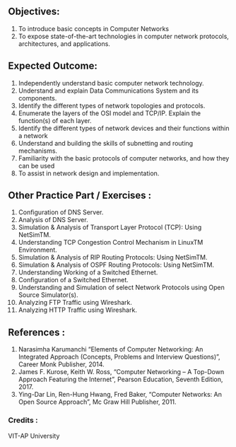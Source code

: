 ## Objectives:
1.	To introduce basic concepts in Computer Networks
2.	To expose state-of-the-art technologies in computer network protocols, architectures, and applications.


## Expected Outcome:	
1.	Independently understand basic computer network technology.
2.	Understand and explain Data Communications System and its components.
3.	Identify the different types of network topologies and protocols.
4.	Enumerate the layers of the OSI model and TCP/IP. Explain the function(s) of each layer.
5.	Identify the different types of network devices and their functions within a network
6.	Understand and building the skills of subnetting and routing mechanisms.
7.	Familiarity with the basic protocols of computer networks, and how they can be used
8.	To assist in network design and implementation.


## Other Practice Part / Exercises :
1.	Configuration of DNS Server.
2.	Analysis of DNS Server.
3.	Simulation & Analysis of Transport Layer Protocol (TCP): Using NetSimTM.
4.	Understanding TCP Congestion Control Mechanism in LinuxTM Environment.
5.	Simulation & Analysis of RIP Routing Protocols: Using NetSimTM.
6.	Simulation & Analysis of OSPF Routing Protocols: Using NetSimTM.
7.	Understanding Working of a Switched Ethernet.
8.	Configuration of a Switched Ethernet.
9.	Understanding and Simulation of select Network Protocols using Open Source Simulator(s).
10.	Analyzing FTP Traffic using Wireshark.
11.	Analyzing HTTP Traffic using Wireshark.


## References :
1. Narasimha Karumanchi “Elements of Computer Networking: An Integrated Approach (Concepts, Problems and Interview Questions)”, Career Monk Publisher, 2014.
2. James F. Kurose, Keith W. Ross, “Computer Networking – A Top-Down Approach Featuring the Internet”,  Pearson Education, Seventh Edition, 2017.
3. Ying-Dar Lin, Ren-Hung Hwang, Fred Baker, “Computer Networks: An Open Source Approach”, Mc Graw Hill Publisher, 2011.

### Credits : 
VIT-AP University
